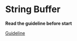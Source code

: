 # String Buffer

**Read the guideline before start**

[Guideline](https://github.com/mate-academy/js_task-guideline/blob/master/README.md)
